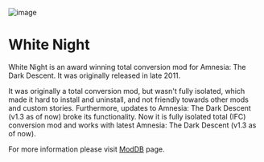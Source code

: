 ![image](https://github.com/Tanshaydar/WhiteNight/assets/1215477/62d68883-d6c5-4c67-9ed8-b99402576209)

# White Night
White Night is an award winning total conversion mod for Amnesia: The Dark Descent. 
It was originally released in late 2011.

It was originally a total conversion mod, but wasn't fully isolated, which made it hard to install and uninstall, and not friendly towards other mods and custom stories.
Furthermore, updates to Amnesia: The Dark Descent (v1.3 as of now) broke its functionality.
Now it is fully isolated total (IFC) conversion mod and works with latest Amnesia: The Dark Descent (v1.3 as of now).

For more information please visit [ModDB](https://www.moddb.com/mods/white-night) page.
